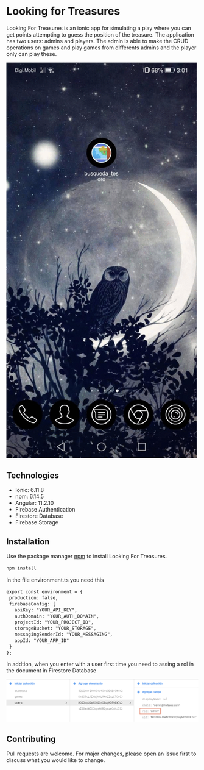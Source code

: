 # Looking for Treasures

Looking For Treasures is an ionic app for simulating a play where you can get points attempting to guess the position of the treasure. The application has two users: admins and players. The admin is able to make the CRUD operations on games and play games from differents admins and the player only can play these.

<img src="src/assets/img/muestra.gif" width="500" >

## Technologies

- Ionic: 6.11.8
- npm: 6.14.5
- Angular: 11.2.10
- Firebase Authentication
- Firestore Database
- Firebase Storage

## Installation

Use the package manager [npm](https://www.npmjs.com/) to install Looking For Treasures.

```bash
npm install
```

In the file environment.ts you need this

```
export const environment = {
 production: false,
 firebaseConfig: {
   apiKey: "YOUR_API_KEY",
   authDomain: "YOUR_AUTH_DOMAIN",
   projectId: "YOUR_PROJECT_ID",
   storageBucket: "YOUR_STORAGE",
   messagingSenderId: "YOUR_MESSAGING",
   appId: "YOUR_APP_ID"
 }
};

```

In addtion, when you enter with a user first time you need to assing a rol in the document in Firestore Database

<img src="src/assets/img/muestra2.png" width="800">

## Contributing

Pull requests are welcome. For major changes, please open an issue first to discuss what you would like to change.
